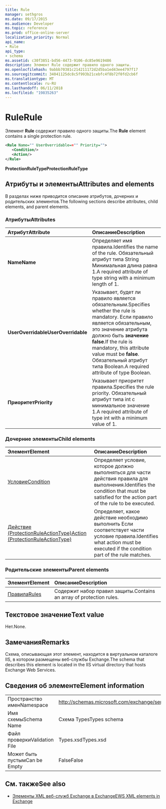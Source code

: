 ```yaml
---
title: Rule
manager: sethgros
ms.date: 09/17/2015
ms.audience: Developer
ms.topic: reference
ms.prod: office-online-server
localization_priority: Normal
api_name:
- Rule
api_type:
- schema
ms.assetid: c30f3851-bd56-4473-9106-dc85e9619486
description: Элемент Rule содержит правило одного защиты.
ms.openlocfilehash: 9abbb70381c214211172d2d5ba1ed43ee4797f17
ms.sourcegitcommit: 34041125dc8c5f993b21cebfc4f8b72f0fd2cb6f
ms.translationtype: MT
ms.contentlocale: ru-RU
ms.lasthandoff: 06/11/2018
ms.locfileid: "19835263"
---
```

# <a name="rule"></a><span data-ttu-id="9163e-103">Rule</span><span class="sxs-lookup"><span data-stu-id="9163e-103">Rule</span></span>

<span data-ttu-id="9163e-104">Элемент **Rule** содержит правило одного защиты.</span><span class="sxs-lookup"><span data-stu-id="9163e-104">The **Rule** element contains a single protection rule.</span></span> 
  
```XML
<Rule Name="" UserOverridable=="" Priority="">
   <Condition/>
   <Action/>
</Rule>
```

 <span data-ttu-id="9163e-105">**ProtectionRuleType**</span><span class="sxs-lookup"><span data-stu-id="9163e-105">**ProtectionRuleType**</span></span>
## <a name="attributes-and-elements"></a><span data-ttu-id="9163e-106">Атрибуты и элементы</span><span class="sxs-lookup"><span data-stu-id="9163e-106">Attributes and elements</span></span>

<span data-ttu-id="9163e-107">В разделах ниже приводится описание атрибутов, дочерних и родительских элементов.</span><span class="sxs-lookup"><span data-stu-id="9163e-107">The following sections describe attributes, child elements, and parent elements.</span></span>
  
### <a name="attributes"></a><span data-ttu-id="9163e-108">Атрибуты</span><span class="sxs-lookup"><span data-stu-id="9163e-108">Attributes</span></span>

|<span data-ttu-id="9163e-109">**Атрибут**</span><span class="sxs-lookup"><span data-stu-id="9163e-109">**Attribute**</span></span>|<span data-ttu-id="9163e-110">**Описание**</span><span class="sxs-lookup"><span data-stu-id="9163e-110">**Description**</span></span>|
|:-----|:-----|
|<span data-ttu-id="9163e-111">**Name**</span><span class="sxs-lookup"><span data-stu-id="9163e-111">**Name**</span></span> <br/> |<span data-ttu-id="9163e-112">Определяет имя правила.</span><span class="sxs-lookup"><span data-stu-id="9163e-112">Identifies the name of the rule.</span></span> <span data-ttu-id="9163e-113">Обязательный атрибут типа String Минимальная длина равна 1.</span><span class="sxs-lookup"><span data-stu-id="9163e-113">A required attribute of type string with a minimum length of 1.</span></span>  <br/> |
|<span data-ttu-id="9163e-114">**UserOverridable**</span><span class="sxs-lookup"><span data-stu-id="9163e-114">**UserOverridable**</span></span> <br/> |<span data-ttu-id="9163e-115">Указывает, будет ли правило является обязательным.</span><span class="sxs-lookup"><span data-stu-id="9163e-115">Specifies whether the rule is mandatory.</span></span> <span data-ttu-id="9163e-116">Если правило является обязательным, это значение атрибута должно быть **значение false**.</span><span class="sxs-lookup"><span data-stu-id="9163e-116">If the rule is mandatory, this attribute value must be **false**.</span></span> <span data-ttu-id="9163e-117">Обязательный атрибут типа Boolean.</span><span class="sxs-lookup"><span data-stu-id="9163e-117">A required attribute of type Boolean.</span></span>  <br/> |
|<span data-ttu-id="9163e-118">**Приоритет**</span><span class="sxs-lookup"><span data-stu-id="9163e-118">**Priority**</span></span> <br/> |<span data-ttu-id="9163e-119">Указывает приоритет правила.</span><span class="sxs-lookup"><span data-stu-id="9163e-119">Specifies the rule priority.</span></span> <span data-ttu-id="9163e-120">Обязательный атрибут типа int с минимальное значение 1.</span><span class="sxs-lookup"><span data-stu-id="9163e-120">A required attribute of type int with a minimum value of 1.</span></span>  <br/> |
   
### <a name="child-elements"></a><span data-ttu-id="9163e-121">Дочерние элементы</span><span class="sxs-lookup"><span data-stu-id="9163e-121">Child elements</span></span>

|<span data-ttu-id="9163e-122">**Элемент**</span><span class="sxs-lookup"><span data-stu-id="9163e-122">**Element**</span></span>|<span data-ttu-id="9163e-123">**Описание**</span><span class="sxs-lookup"><span data-stu-id="9163e-123">**Description**</span></span>|
|:-----|:-----|
|[<span data-ttu-id="9163e-124">Условие</span><span class="sxs-lookup"><span data-stu-id="9163e-124">Condition</span></span>](condition.md) <br/> |<span data-ttu-id="9163e-125">Определяет условие, которое должно выполняться для части действия правила для выполнения.</span><span class="sxs-lookup"><span data-stu-id="9163e-125">Identifies the condition that must be satisfied for the action part of the rule to be executed.</span></span>  <br/> |
|[<span data-ttu-id="9163e-126">Действие (ProtectionRuleActionType)</span><span class="sxs-lookup"><span data-stu-id="9163e-126">Action (ProtectionRuleActionType)</span></span>](action-protectionruleactiontype.md) <br/> |<span data-ttu-id="9163e-127">Определяет, какое действие необходимо выполнить Если соответствует части условие правила.</span><span class="sxs-lookup"><span data-stu-id="9163e-127">Identifies what action must be executed if the condition part of the rule matches.</span></span>  <br/> |
   
### <a name="parent-elements"></a><span data-ttu-id="9163e-128">Родительские элементы</span><span class="sxs-lookup"><span data-stu-id="9163e-128">Parent elements</span></span>

|<span data-ttu-id="9163e-129">**Элемент**</span><span class="sxs-lookup"><span data-stu-id="9163e-129">**Element**</span></span>|<span data-ttu-id="9163e-130">**Описание**</span><span class="sxs-lookup"><span data-stu-id="9163e-130">**Description**</span></span>|
|:-----|:-----|
|[<span data-ttu-id="9163e-131">Правила</span><span class="sxs-lookup"><span data-stu-id="9163e-131">Rules </span></span>](rules-ex15websvcsotherref.md) <br/> |<span data-ttu-id="9163e-132">Содержит набор правил защиты.</span><span class="sxs-lookup"><span data-stu-id="9163e-132">Contains an array of protection rules.</span></span>  <br/> |
   
## <a name="text-value"></a><span data-ttu-id="9163e-133">Текстовое значение</span><span class="sxs-lookup"><span data-stu-id="9163e-133">Text value</span></span>

<span data-ttu-id="9163e-134">Нет.</span><span class="sxs-lookup"><span data-stu-id="9163e-134">None.</span></span>
  
## <a name="remarks"></a><span data-ttu-id="9163e-135">Замечания</span><span class="sxs-lookup"><span data-stu-id="9163e-135">Remarks</span></span>

<span data-ttu-id="9163e-136">Схема, описывающая этот элемент, находится в виртуальном каталоге IIS, в котором размещены веб-службы Exchange.</span><span class="sxs-lookup"><span data-stu-id="9163e-136">The schema that describes this element is located in the IIS virtual directory that hosts Exchange Web Services.</span></span>
  
## <a name="element-information"></a><span data-ttu-id="9163e-137">Сведения об элементе</span><span class="sxs-lookup"><span data-stu-id="9163e-137">Element information</span></span>

|||
|:-----|:-----|
|<span data-ttu-id="9163e-138">Пространство имен</span><span class="sxs-lookup"><span data-stu-id="9163e-138">Namespace</span></span>  <br/> |http://schemas.microsoft.com/exchange/services/2006/types  <br/> |
|<span data-ttu-id="9163e-139">Имя схемы</span><span class="sxs-lookup"><span data-stu-id="9163e-139">Schema Name</span></span>  <br/> |<span data-ttu-id="9163e-140">Схема Types</span><span class="sxs-lookup"><span data-stu-id="9163e-140">Types schema</span></span>  <br/> |
|<span data-ttu-id="9163e-141">Файл проверки</span><span class="sxs-lookup"><span data-stu-id="9163e-141">Validation File</span></span>  <br/> |<span data-ttu-id="9163e-142">Types.xsd</span><span class="sxs-lookup"><span data-stu-id="9163e-142">Types.xsd</span></span>  <br/> |
|<span data-ttu-id="9163e-143">Может быть пустым</span><span class="sxs-lookup"><span data-stu-id="9163e-143">Can be Empty</span></span>  <br/> |<span data-ttu-id="9163e-144">False</span><span class="sxs-lookup"><span data-stu-id="9163e-144">False</span></span>  <br/> |
   
## <a name="see-also"></a><span data-ttu-id="9163e-145">См. также</span><span class="sxs-lookup"><span data-stu-id="9163e-145">See also</span></span>



- [<span data-ttu-id="9163e-146">Элементы XML веб-служб Exchange в Exchange</span><span class="sxs-lookup"><span data-stu-id="9163e-146">EWS XML elements in Exchange</span></span>](ews-xml-elements-in-exchange.md)

